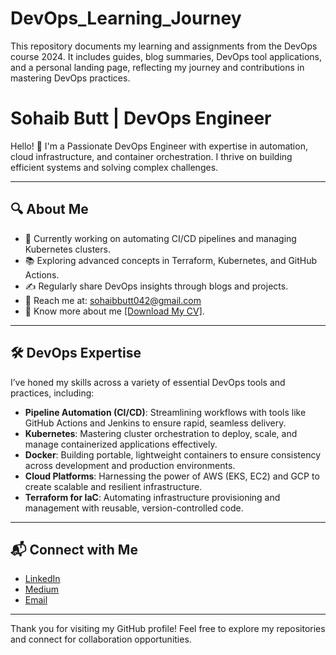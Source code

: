 # DevOps_Learning_Journey
This repository documents my learning and assignments from the DevOps course 2024. It includes guides, blog summaries, DevOps tool applications, and a personal landing page, reflecting my journey and contributions in mastering DevOps practices.



# Sohaib Butt | DevOps Engineer

Hello! 👋 I'm a Passionate DevOps Engineer with expertise in automation, cloud infrastructure, and container orchestration. I thrive on building efficient systems and solving complex challenges.

---

## 🔍 About Me
- 🌟 Currently working on automating CI/CD pipelines and managing Kubernetes clusters.
- 📚 Exploring advanced concepts in Terraform, Kubernetes, and GitHub Actions.
- ✍️ Regularly share DevOps insights through blogs and projects.
- 📧 Reach me at: sohaibbutt042@gmail.com
- 🔗 Know more about me [[Download My CV]](./Muhammad_Sohaib.pdf).

---

## 🛠️ DevOps Expertise

I’ve honed my skills across a variety of essential DevOps tools and practices, including:

- **Pipeline Automation (CI/CD)**: Streamlining workflows with tools like GitHub Actions and Jenkins to ensure rapid, seamless delivery.
- **Kubernetes**: Mastering cluster orchestration to deploy, scale, and manage containerized applications effectively.
- **Docker**: Building portable, lightweight containers to ensure consistency across development and production environments.
- **Cloud Platforms**: Harnessing the power of AWS (EKS, EC2) and GCP to create scalable and resilient infrastructure.
- **Terraform for IaC**: Automating infrastructure provisioning and management with reusable, version-controlled code.

---

## 📬 Connect with Me
- [LinkedIn](https://linkedin.com/in/sohaibbutt)  
- [Medium](https://medium.com/@sohaibbutt042)  
- [Email](mailto:sohaibbutt042@gmail.com)

---

Thank you for visiting my GitHub profile! Feel free to explore my repositories and connect for collaboration opportunities.
